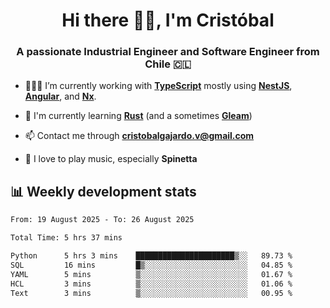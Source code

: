<h1 align="center">Hi there ✌🏻, I'm Cristóbal</h1>
<h3 align="center">A passionate Industrial Engineer and Software Engineer from Chile 🇨🇱</h3>

- 🧑🏻‍💻 I’m currently working with **[TypeScript](https://www.typescriptlang.org)** mostly using **[NestJS](https://nestjs.com)**, **[Angular](https://angular.io)**, and **[Nx](https://nx.dev)**.

- 🌱 I'm currently learning **[Rust](https://www.rust-lang.org)** (and a sometimes **[Gleam](https://gleam.run/)**)

- 📫 Contact me through **cristobalgajardo.v@gmail.com**

- 🎸 I love to play music, especially **Spinetta**

## 📊 Weekly development stats

<!--START_SECTION:waka-->

```txt
From: 19 August 2025 - To: 26 August 2025

Total Time: 5 hrs 37 mins

Python      5 hrs 3 mins    ██████████████████████▒░░   89.73 %
SQL         16 mins         █▒░░░░░░░░░░░░░░░░░░░░░░░   04.85 %
YAML        5 mins          ▒░░░░░░░░░░░░░░░░░░░░░░░░   01.67 %
HCL         3 mins          ▒░░░░░░░░░░░░░░░░░░░░░░░░   01.06 %
Text        3 mins          ▒░░░░░░░░░░░░░░░░░░░░░░░░   00.95 %
```

<!--END_SECTION:waka-->
